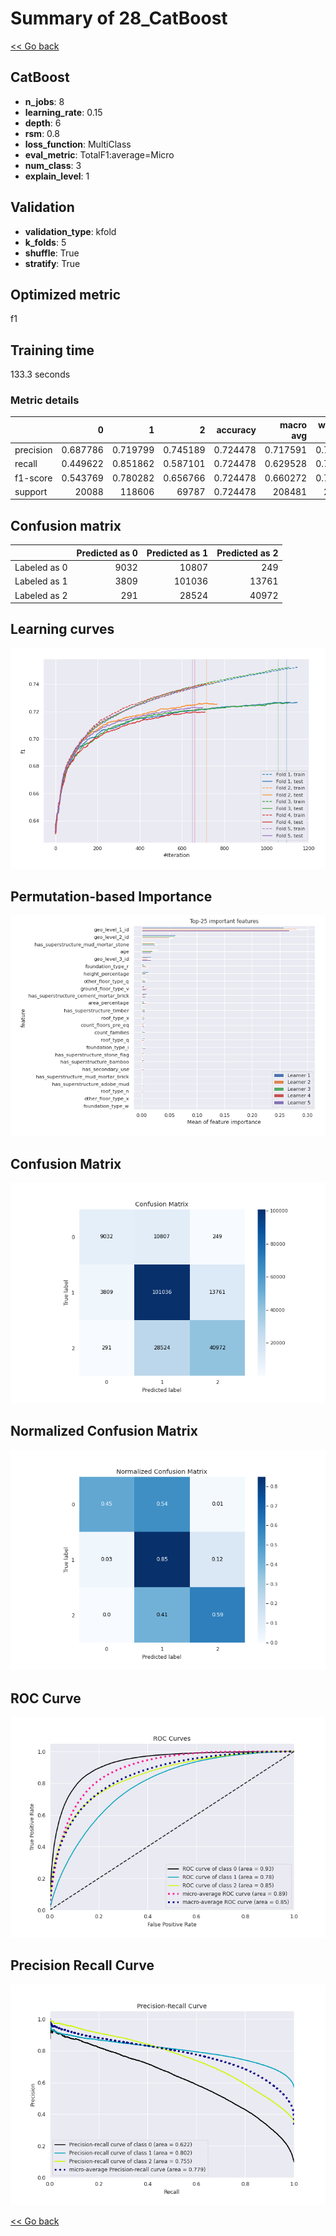# Summary of 28_CatBoost

[<< Go back](../README.md)


## CatBoost
- **n_jobs**: 8
- **learning_rate**: 0.15
- **depth**: 6
- **rsm**: 0.8
- **loss_function**: MultiClass
- **eval_metric**: TotalF1:average=Micro
- **num_class**: 3
- **explain_level**: 1

## Validation
 - **validation_type**: kfold
 - **k_folds**: 5
 - **shuffle**: True
 - **stratify**: True

## Optimized metric
f1

## Training time

133.3 seconds

### Metric details
|           |            0 |             1 |            2 |   accuracy |     macro avg |   weighted avg |   logloss |
|:----------|-------------:|--------------:|-------------:|-----------:|--------------:|---------------:|----------:|
| precision |     0.687786 |      0.719799 |     0.745189 |   0.724478 |      0.717591 |       0.725213 |  0.620511 |
| recall    |     0.449622 |      0.851862 |     0.587101 |   0.724478 |      0.629528 |       0.724478 |  0.620511 |
| f1-score  |     0.543769 |      0.780282 |     0.656766 |   0.724478 |      0.660272 |       0.716147 |  0.620511 |
| support   | 20088        | 118606        | 69787        |   0.724478 | 208481        |  208481        |  0.620511 |


## Confusion matrix
|              |   Predicted as 0 |   Predicted as 1 |   Predicted as 2 |
|:-------------|-----------------:|-----------------:|-----------------:|
| Labeled as 0 |             9032 |            10807 |              249 |
| Labeled as 1 |             3809 |           101036 |            13761 |
| Labeled as 2 |              291 |            28524 |            40972 |

## Learning curves
![Learning curves](learning_curves.png)

## Permutation-based Importance
![Permutation-based Importance](permutation_importance.png)
## Confusion Matrix

![Confusion Matrix](confusion_matrix.png)


## Normalized Confusion Matrix

![Normalized Confusion Matrix](confusion_matrix_normalized.png)


## ROC Curve

![ROC Curve](roc_curve.png)


## Precision Recall Curve

![Precision Recall Curve](precision_recall_curve.png)



[<< Go back](../README.md)
